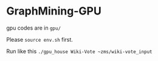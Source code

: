 # GraphMining-GPU

gpu codes are in `gpu/`

Please `source env.sh` first.

Run like this `./gpu_house Wiki-Vote ~zms/wiki-vote_input`
